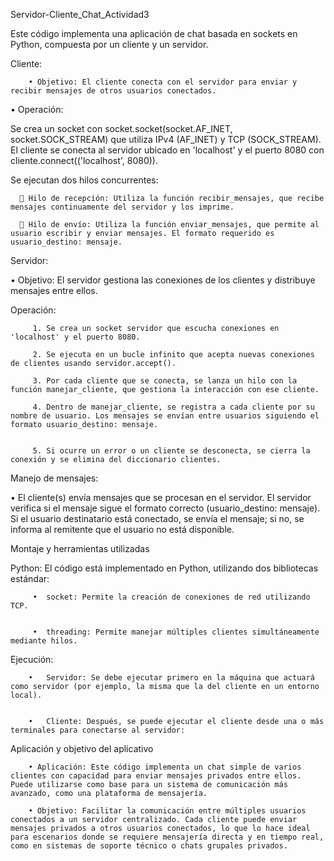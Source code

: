 Servidor-Cliente_Chat_Actividad3








Este código implementa una aplicación de chat basada en sockets en Python, compuesta por un cliente y un servidor. 



Cliente:

		• Objetivo: El cliente conecta con el servidor para enviar y recibir mensajes de otros usuarios conectados.



  • Operación:

Se crea un socket con socket.socket(socket.AF_INET, socket.SOCK_STREAM) que utiliza IPv4 (AF_INET) y TCP (SOCK_STREAM).
El cliente se conecta al servidor ubicado en 'localhost' y el puerto 8080 con cliente.connect(('localhost', 8080)).


Se ejecutan dos hilos concurrentes:

       Hilo de recepción: Utiliza la función recibir_mensajes, que recibe mensajes continuamente del servidor y los imprime. 

       Hilo de envío: Utiliza la función enviar_mensajes, que permite al usuario escribir y enviar mensajes. El formato requerido es usuario_destino: mensaje.

      
Servidor:


  • Objetivo: El servidor gestiona las conexiones de los clientes y distribuye mensajes entre ellos.

Operación:

		 1. Se crea un socket servidor que escucha conexiones en 'localhost' y el puerto 8080.

		 2. Se ejecuta en un bucle infinito que acepta nuevas conexiones de clientes usando servidor.accept().

		 3. Por cada cliente que se conecta, se lanza un hilo con la función manejar_cliente, que gestiona la interacción con ese cliente.

 		 4. Dentro de manejar_cliente, se registra a cada cliente por su nombre de usuario. Los mensajes se envían entre usuarios siguiendo el formato usuario_destino: mensaje.

		
 		 5. Si ocurre un error o un cliente se desconecta, se cierra la conexión y se elimina del diccionario clientes.


Manejo de mensajes:

  • El cliente(s) envía mensajes que se procesan en el servidor. El servidor verifica si el mensaje sigue el formato correcto (usuario_destino: mensaje). Si el usuario destinatario está conectado, se envía el mensaje; si no, se informa al remitente que el usuario no está disponible.


Montaje y herramientas utilizadas


  Python: El código está implementado en Python, utilizando dos bibliotecas estándar:

  
         •	socket: Permite la creación de conexiones de red utilizando TCP.
         
	
         •	threading: Permite manejar múltiples clientes simultáneamente mediante hilos.
         

 
Ejecución:

	    •	Servidor: Se debe ejecutar primero en la máquina que actuará como servidor (por ejemplo, la misma que la del cliente en un entorno local).


	    •	Cliente: Después, se puede ejecutar el cliente desde una o más terminales para conectarse al servidor:



Aplicación y objetivo del aplicativo

		• Aplicación: Este código implementa un chat simple de varios clientes con capacidad para enviar mensajes privados entre ellos. Puede utilizarse como base para un sistema de comunicación más avanzado, como una plataforma de mensajería.

		• Objetivo: Facilitar la comunicación entre múltiples usuarios conectados a un servidor centralizado. Cada cliente puede enviar mensajes privados a otros usuarios conectados, lo que lo hace ideal para escenarios donde se requiere mensajería directa y en tiempo real, como en sistemas de soporte técnico o chats grupales privados.
